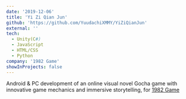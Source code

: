 ```yaml
---
date: '2019-12-06'
title: 'Yi Zi Qian Jun'
github: 'https://github.com/YuudachiXMMY/YiZiQianJun'
external: ''
tech:
  - Unity(C#)
  - JavaScript
  - HTML/CSS
  - Python
company: '1982 Game'
showInProjects: false
---
```


Android & PC development of an online visual novel Gocha game with innovative game mechanics and immersive storytelling, for [1982 Game](https://www.taptap.cn/app/69247)
